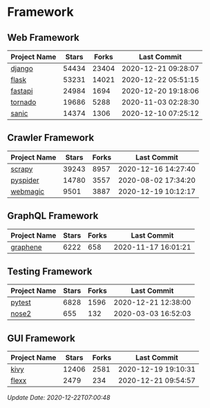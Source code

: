 # Framework

## Web Framework
| Project Name | Stars | Forks | Last Commit |
| ------------ | ----- | ----- | ----------- |
| [django](https://github.com/django/django) | 54434 | 23404 | 2020-12-21 09:28:07 |
| [flask](https://github.com/pallets/flask) | 53231 | 14021 | 2020-12-22 05:51:15 |
| [fastapi](https://github.com/tiangolo/fastapi) | 24984 | 1694 | 2020-12-20 19:18:06 |
| [tornado](https://github.com/tornadoweb/tornado) | 19686 | 5288 | 2020-11-03 02:28:30 |
| [sanic](https://github.com/huge-success/sanic) | 14374 | 1306 | 2020-12-10 07:25:12 |

## Crawler Framework
| Project Name | Stars | Forks | Last Commit |
| ------------ | ----- | ----- | ----------- |
| [scrapy](https://github.com/scrapy/scrapy) | 39243 | 8957 | 2020-12-16 14:27:40 |
| [pyspider](https://github.com/binux/pyspider) | 14780 | 3557 | 2020-08-02 17:34:20 |
| [webmagic](https://github.com/code4craft/webmagic) | 9501 | 3887 | 2020-12-19 10:12:17 |

## GraphQL Framework
| Project Name | Stars | Forks | Last Commit |
| ------------ | ----- | ----- | ----------- |
| [graphene](https://github.com/graphql-python/graphene) | 6222 | 658 | 2020-11-17 16:01:21 |

## Testing Framework
| Project Name | Stars | Forks | Last Commit |
| ------------ | ----- | ----- | ----------- |
| [pytest](https://github.com/pytest-dev/pytest) | 6828 | 1596 | 2020-12-21 12:38:00 |
| [nose2](https://github.com/nose-devs/nose2) | 655 | 132 | 2020-03-03 16:52:03 |

## GUI Framework
| Project Name | Stars | Forks | Last Commit |
| ------------ | ----- | ----- | ----------- |
| [kivy](https://github.com/kivy/kivy) | 12406 | 2581 | 2020-12-19 19:10:31 |
| [flexx](https://github.com/flexxui/flexx) | 2479 | 234 | 2020-12-21 09:54:57 |

*Update Date: 2020-12-22T07:00:48*